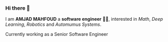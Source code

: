 ### Hi there 👋

I am **AMJAD MAHFOUD** a **software engineer** 👨‍💻, interested in *Math*, *Deep Learning*, *Robotics* and *Automumus Systems*.

Currently working as a Senior Software Engineer

